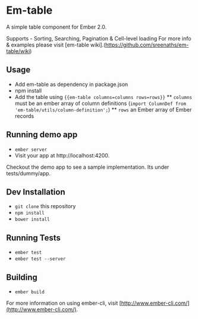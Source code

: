 # Em-table

A simple table component for Ember 2.0.

Supports - Sorting, Searching, Pagination & Cell-level loading
For more info & examples please visit [em-table wiki].(https://github.com/sreenaths/em-table/wiki)

## Usage

* Add em-table as dependency in package.json
* npm install
* Add the table using `{{em-table columns=columns rows=rows}}`
** `columns` must be an ember array of column definitions (`import ColumnDef from 'em-table/utils/column-definition';`)
** `rows` an Ember array of Ember records

## Running demo app

* `ember server`
* Visit your app at http://localhost:4200.

Checkout the demo app to see a sample implementation. Its under tests/dummy/app.

## Dev Installation

* `git clone` this repository
* `npm install`
* `bower install`

## Running Tests

* `ember test`
* `ember test --server`

## Building

* `ember build`

For more information on using ember-cli, visit [http://www.ember-cli.com/](http://www.ember-cli.com/).
